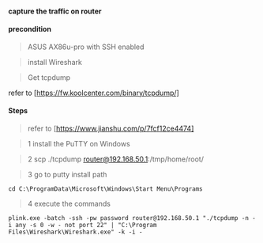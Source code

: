 #### capture the traffic on router


#### precondition

> ASUS AX86u-pro with SSH enabled

> install Wireshark

> Get tcpdump 

refer to [https://fw.koolcenter.com/binary/tcpdump/]


#### Steps
> refer to [https://www.jianshu.com/p/7fcf12ce4474]

> 1 install the PuTTY on Windows

> 2 scp ./tcpdump router@192.168.50.1:/tmp/home/root/

> 3 go to putty install path 
```
cd C:\ProgramData\Microsoft\Windows\Start Menu\Programs
``` 
> 4 execute the commands

```
plink.exe -batch -ssh -pw password router@192.168.50.1 "./tcpdump -n -i any -s 0 -w - not port 22" | "C:\Program Files\Wireshark\Wireshark.exe" -k -i -
```
